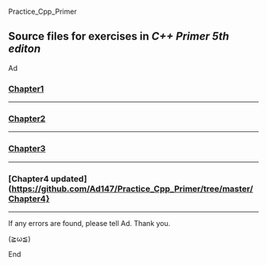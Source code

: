 Practice_Cpp_Primer

Source files for exercises in *C++ Primer 5th editon*
-----------------------------------------------------

Ad

### [Chapter1](https://github.com/Ad147/Practice_Cpp_Primer/tree/master/Chapter1)

-----------------------------------------------------

### [Chapter2](https://github.com/Ad147/Practice_Cpp_Primer/tree/master/Chapter2)

-----------------------------------------------------

### [Chapter3](https://github.com/Ad147/Practice_Cpp_Primer/tree/master/Chapter3)

-----------------------------------------------------

### [Chapter4 updated](https://github.com/Ad147/Practice_Cpp_Primer/tree/master/Chapter4}

-----------------------------------------------------

If any errors are found, please tell Ad.
Thank you.

(≧ω≦)

End
